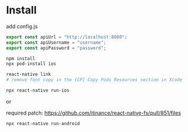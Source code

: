 # Install

add config.js
```js
export const apiUrl = "http://localhost:8080";
export const apiUsername = "username";
export const apiPassword = "password";
```


```bash
npm install
npx pod-install ios

react-native link
# remove font copy in the [CP] Copy Pods Resources section in Xcode
```

```bash
npx react-native run-ios
```

or

required patch:
https://github.com/itinance/react-native-fs/pull/851/files

```bash
npx react-native run-android
```
